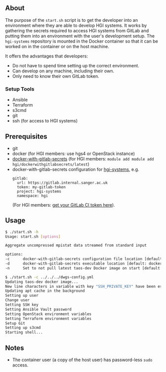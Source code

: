 ## About
The purpose of the `start.sh` script is to get the developer into an environment where they are able to develop
HGI systems. It works by gathering the secrets required to access HGI systems from GitLab and putting them into an
environment with the user's development setup. The `hgi-systems` repository is mounted in the Docker container so that
it can be worked on in the container or on the host machine.

It offers the advantages that developers:
- Do not have to spend time setting up the correct environment.
- Can develop on any machine, including their own.
- Only need to know their own GitLab token.

### Setup Tools
- Ansible
- Terraform
- s3cmd
- git
- ssh (for access to HGI systems)


## Prerequisites
- git
- docker (for HGI members: use hgs4 or OpenStack instance)
- [docker-with-gitlab-secrets](https://github.com/wtsi-hgi/docker-with-gitlab-secrets) (for HGI members: `module add module add hgi/dockerwithgitlabsecrets/latest`)
- docker-with-gitlab-secrets configuration for [hgi-systems](https://github.com/wtsi-hgi/hgi-systems), e.g.
  ```
  gitlab:
    url: https://gitlab.internal.sanger.ac.uk
    token: my-gitlab-token
    project: hgi-systems
    namespace: hgi
  ```
  (For HGI members: [get your GitLab CI token here](https://gitlab.internal.sanger.ac.uk/profile/personal_access_tokens)).
 

## Usage
```bash
$ ./start.sh -h
Usage: start.sh [options]

Aggregate uncompressed mpistat data streamed from standard input

options:
-c      docker-with-gitlab-secrets configuration file location [default: /Users/cn13/.dwgs-config.yml]
-d      docker-with-gitlab-secrets executable location [default: docker-with-gitlab-secrets (on path)]
-n      Set to not pull latest taos-dev Docker image on start [default: 0]
```

```bash
$ ./start.sh -c ../../../dwgs-config.yml
Updating taos-dev docker image...
New line characters in variable with key "SSH_PRIVATE_KEY" have been escaped to \\n
Updating apt cache in the background
Setting up user
Change user
Setting SSH key
Setting Ansible Vault password
Setting OpenStack environment variables
Setting Terraform environment variables
Setup Git
Setting up s3cmd
Starting shell...
```

## Notes
- The container user (a copy of the host user) has password-less `sudo` access.
